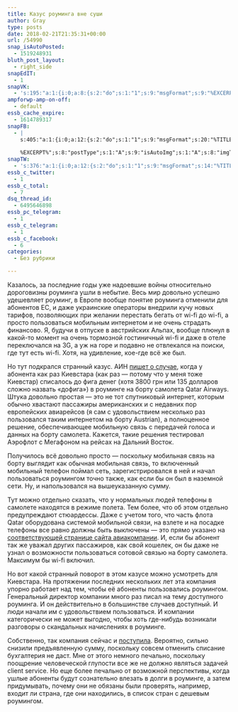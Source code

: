 ```yaml
---
title: Казус роуминга вне суши
author: Gray
type: posts
date: 2018-02-21T21:35:31+00:00
url: /54990
snap_isAutoPosted:
  - 1519248931
bluth_post_layout:
  - right_side
snapEdIT:
  - 1
snapVK:
  - 's:195:"a:1:{i:0;a:8:{s:2:"do";s:1:"1";s:9:"msgFormat";s:9:"%EXCERPT%";s:8:"postType";s:1:"I";s:9:"isAutoImg";s:1:"A";s:8:"imgToUse";s:0:"";s:9:"isAutoURL";s:1:"A";s:8:"urlToUse";s:0:"";s:4:"doVK";i:0;}}";'
ampforwp-amp-on-off:
  - default
essb_cache_expire:
  - 1614789317
snapFB:
  - |
    s:405:"a:1:{i:0;a:12:{s:2:"do";s:1:"1";s:9:"msgFormat";s:20:"%TITLE%
    
    %EXCERPT%";s:8:"postType";s:1:"A";s:9:"isAutoImg";s:1:"A";s:8:"imgToUse";s:0:"";s:9:"isAutoURL";s:1:"A";s:8:"urlToUse";s:0:"";s:4:"doFB";i:0;s:8:"isPosted";s:1:"1";s:4:"pgID";s:32:"133222213376133_1828091187222552";s:7:"postURL";s:62:"http://www.facebook.com/133222213376133/posts/1828091187222552";s:5:"pDate";s:19:"2018-02-21 21:40:13";}}";
snapTW:
  - 's:376:"a:1:{i:0;a:12:{s:2:"do";s:1:"1";s:9:"msgFormat";s:14:"%TITLE%  %URL%";s:8:"attchImg";s:1:"1";s:9:"isAutoImg";s:1:"A";s:8:"imgToUse";s:0:"";s:9:"isAutoURL";s:1:"A";s:8:"urlToUse";s:0:"";s:4:"doTW";i:0;s:8:"isPosted";s:1:"1";s:4:"pgID";s:18:"966427367727161352";s:7:"postURL";s:53:"https://twitter.com/gray_ru/status/966427367727161352";s:5:"pDate";s:19:"2018-02-21 21:40:14";}}";'
essb_c_twitter:
  - 1
essb_c_total:
  - 7
dsq_thread_id:
  - 6495646898
essb_pc_telegram:
  - 1
essb_c_telegram:
  - 1
essb_c_facebook:
  - 6
categories:
  - Без рубрики

---
```








Казалось, за последние годы уже надоевшие войны относительно дороговизны роуминга ушли в небытие. Весь мир довольно успешно удешевляет роуминг, в Европе вообще понятие роуминга отменили для абонентов ЕС, и даже украинские операторы внедрили кучу новых тарифов, позволяющих при желании перестать бегать от wi-fi до wi-fi, а просто пользоваться мобильным интернетом и не очень страдать финансово. Я, будучи в отпуске в австрийских Альпах, вообще плюнул в какой-то момент на очень тормозной гостиничный wi-fi и даже в отеле переключался на 3G, а уж на горе и подавно не отвлекался на поиски, где тут есть wi-fi. Хотя, на удивление, кое-где всё же был.

Но тут подкрался странный казус. АИН [пишет о случае][1], когда у абонента как раз Киевстара (как раз — потому что у меня тоже Киевстар) списалось до фига денег (хотя 3800 грн или 135 долларов сложно назвать &#171;дофига&#187;) в роуминге на борту самолета Qatar Airways. Штука довольно простая — это не тот спутниковый интернет, которым обычно хвастают пассажиры американских и с недавних пор европейских авиарейсов (я сам с удовольствием несколько раз пользовался таким интернетом на борту Austrian), а полноценное решение, обеспечивающее мобильную связь с передачей голоса и данных на борту самолета. Кажется, такие решения тестировал Аэрофлот с Мегафоном на рейсах на Дальний Восток.

Получилось всё довольно просто — поскольку мобильная связь на борту выглядит как обычная мобильная связь, то включенный мобильный телефон поймал сеть, зарегистрировался в ней и начал пользоваться роумингом точно также, как если бы он был в наземной сети. Ну, и напользовался на вышеуказанную сумму.

Тут можно отдельно сказать, что у нормальных людей телефоны в самолете находятся в режиме полета. Тем более, что об этом отдельно предупреждают стюардессы. Даже с учетом того, что часть флота Qatar оборудована системой мобильной связи, на взлете и на посадке телефоны все равно должны быть выключены — это прямо указано на [соответствующей странице сайта авиакомпании][2]. И, если бы абонент так же уважал других пассажиров, как свой кошелек, он бы даже не узнал о возможности пользоваться сотовой связью на борту самолета. Максимум бы wi-fi включил.

Но вот какой странный поворот в этом казусе можно усмотреть для Киевстара. На протяжении последних нескольких лет эта компания упорно работает над тем, чтобы её абоненты пользовались роумингом. Генеральный директор компании много раз писал на тему доступного роуминга. И он действительно в большинстве случаев доступный. И люди начали им с удовольствием пользоваться. И компании категорически не может выгодно, чтобы хоть где-нибудь возникали разговоры о скандальных начислениях в роуминге.

Собственно, так компания сейчас и [поступила][3]. Вероятно, сильно снизили предъявленную сумму, поскольку совсем отменить списание бухгалтерия не даст. Мне от этого немного печально, поскольку поощрение человеческой глупости все же не должно являться задачей client service. Но еще более печально от возможной перспективы, когда ушлые абоненты будут сознательно влезать в долги в роуминге, а затем придумывать, почему они не обязаны были проверять, например, входит ли страна, где они находились, в список стран с дешевым роумингом.

 [1]: https://ain.ua/2018/02/19/chto-za-rouming-v-samolete-takoj
 [2]: https://www.qatarairways.com/en-us/onboard/connectivity.html
 [3]: https://www.facebook.com/chikibomboni/posts/10213936061788075